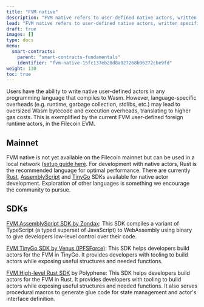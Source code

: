 ```yaml
---
title: "FVM native"
description: "FVM native refers to user-defined native actors, written specifically for the FVM runtime. This is separate from FVM built-in native actors, which refer to built-in actors on the Filecoin network."
lead: "FVM native refers to user-defined native actors, written specifically for the FVM runtime. This is separate from FVM built-in native actors, which refer to built-in actors on the Filecoin network."
draft: true
images: []
type: docs
menu:
  smart-contracts:
    parent: "smart-contracts-fundamentals"
    identifier: "fvm-native-15fc137eb28d8a027268b96272cbe9fd"
weight: 130
toc: true
---
```


Users have the ability to write native user-defined actors in any programming language that compiles to Wasm. However, language-specific overheads (e.g. runtime, garbage collection, stdlibs, etc.) may lead to oversized Wasm bytecode and execution overheads, translating to higher gas costs. This is exemplified by the current FVM user-defined foreign runtime actors, in the Filecoin EVM.

## Mainnet

FVM native is not yet available on the Filecoin mainnet but can be used in a local network ([setup guide here](https://lotus.filecoin.io/lotus/developers/local-network/). For development with native actors, Rust is the recommended language for optimal performance. There are currently [Rust](https://github.com/polyphene/fvm-rs-sdk), [AssemblyScript](https://docs.zondax.ch/filecoin-virtual-machine/fvm-as-sdk) and [TinyGo](https://github.com/ipfs-force-community/go-fvm-sdk) SDKs available for native actor development. Exploration of other languages is something we encourage the community to pursue.

## SDKs

[FVM AssemblyScript SDK by Zondax](https://github.com/Zondax/fvm-as-sdk): This SDK compiles a variant of TypeScript (a typed superset of JavaScript) to WebAssembly using binary to give developers low-level control over their code.

[FVM TinyGo SDK by Venus (IPFSForce)](https://www.notion.so/Filecoin-Virtual-Machine-FVM-Developer-Resources-94cabfd650184f4b9664bd4974e4d329): This SDK helps developers build actors for the FVM in TinyGo. It provides developers with tooling to build actors while exposing useful structures and needed functions.

[FVM High-level Rust SDK](https://github.com/polyphene/fvm-rs-sdk) by Polyphene: This SDK helps developers build actors for the FVM in Rust. It provides developers with tooling to build actors while exposing useful structures and needed functions. It also serves procedural macros to generate glue code for state management and actor's interface definition.
